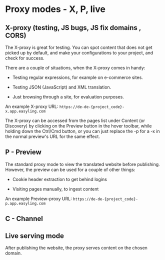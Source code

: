 # Proxy modes - X, P, live

## X-proxy (testing, JS bugs, JS fix domains , CORS)

The X-proxy is great for testing. You can spot content that does not get picked up by default, and make your configurations to your project, and check for success.

There are a couple of situations, when the X-proxy comes in handy:

* Testing regular expressions, for example on e-commerce sites.

* Testing JSON (JavaScript) and XML translation.

* Just browsing through a site, for evaluation purposes.

An example X-proxy URL: `https://de-de-{project_code}-x.app.easyling.com`

The X-proxy can be accessed from the pages list under Content (or Discovery) by clicking on the Preview button in the hover toolbar, while holding down the Ctrl/Cmd button, or you can just replace the -p for a -x in the normal preview's URL for the same effect.

## P - Preview

The standard proxy mode to view the translated website before publishing. However, the preview can be used for a couple of other things:

* Cookie header extraction to get behind logins

* Visiting pages manually, to ingest content

An example Preview-proxy URL: `https://de-de-{project_code}-p.app.easyling.com`

## C - Channel

## Live serving mode

After publishing the website, the proxy serves content on the chosen domain.
